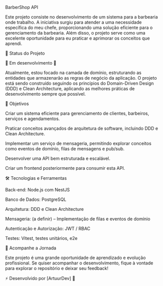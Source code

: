 BarberShop API

Este projeto consiste no desenvolvimento de um sistema para a barbearia onde trabalho. A iniciativa surgiu para atender a uma necessidade específica do meu chefe, proporcionando uma solução eficiente para o gerenciamento da barbearia. Além disso, o projeto serve como uma excelente oportunidade para eu praticar e aprimorar os conceitos que aprendi.

📌 Status do Projeto

🚧 Em desenvolvimento 🚧

Atualmente, estou focado na camada de domínio, estruturando as entidades que armazenarão as regras de negócio da aplicação. O projeto está sendo construído seguindo os princípios do Domain-Driven Design (DDD) e Clean Architecture, aplicando as melhores práticas de desenvolvimento sempre que possível.

🎯 Objetivos

Criar um sistema eficiente para gerenciamento de clientes, barbeiros, serviços e agendamentos.

Praticar conceitos avançados de arquitetura de software, incluindo DDD e Clean Architecture.

Implementar um serviço de mensageria, permitindo explorar conceitos como eventos de domínio, filas de mensagens e pub/sub.

Desenvolver uma API bem estruturada e escalável.

Criar um frontend posteriormente para consumir esta API.

🛠️ Tecnologias e Ferramentas

Back-end: Node.js com NestJS

Banco de Dados: PostgreSQL

Arquitetura: DDD e Clean Architecture

Mensageria: (a definir) – Implementação de filas e eventos de domínio

Autenticação e Autorização: JWT / RBAC

Testes: Vitest, testes unitários, e2e

📢 Acompanhe a Jornada

Este projeto é uma grande oportunidade de aprendizado e evolução profissional. Se quiser acompanhar o desenvolvimento, fique à vontade para explorar o repositório e deixar seu feedback!

⚡ Desenvolvido por [ArtuurDev] 🚀

